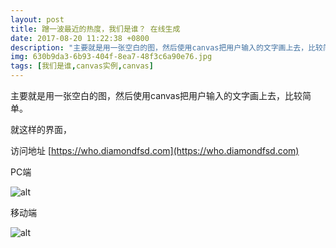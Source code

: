 ```yaml
---
layout: post
title: 蹭一波最近的热度，我们是谁？ 在线生成
date: 2017-08-20 11:22:38 +0800
description: "主要就是用一张空白的图，然后使用canvas把用户输入的文字画上去，比较简单。  就这样的界面，  访问地址 https://who.diamondfsd.com  PC端    移动端   "
img: 630b9da3-6b93-404f-8ea7-48f3c6a90e76.jpg
tags: [我们是谁,canvas实例,canvas]
---
```


主要就是用一张空白的图，然后使用canvas把用户输入的文字画上去，比较简单。

就这样的界面，

访问地址 [https://who.diamondfsd.com](https://who.diamondfsd.com)

PC端

![alt]({{site.baseurl}}/img/038a1be7-cec2-4bfd-981c-ba218fd232d6.png)


移动端

![alt]({{site.baseurl}}/img/5a125b94-9045-49ef-893a-09428201c912.png)



